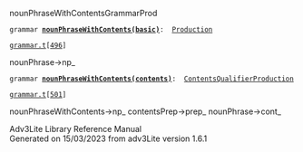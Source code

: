 <span class="title">nounPhraseWithContents</span><span class="type">GrammarProd</span>

`grammar `**[`nounPhraseWithContents(basic)`](../object/nounPhraseWithContents(basic).html)**` :   `[`Production`](../object/Production.html)

[`grammar.t`](../file/grammar.t.html)`[`[`496`](../source/grammar.t.html#496)`]`

<div class="gramrule">

nounPhrase-\>np\_  

</div>

`grammar `**[`nounPhraseWithContents(contents)`](../object/nounPhraseWithContents(contents).html)**` :   `[`ContentsQualifierProduction`](../object/ContentsQualifierProduction.html)

[`grammar.t`](../file/grammar.t.html)`[`[`501`](../source/grammar.t.html#501)`]`

<div class="gramrule">

nounPhraseWithContents-\>np\_ contentsPrep-\>prep\_
nounPhrase-\>cont\_  

</div>

<div class="ftr">

Adv3Lite Library Reference Manual  
Generated on 15/03/2023 from adv3Lite version 1.6.1

</div>
